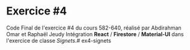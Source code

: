 # Exercice #4

Code Final de l'exercice #4 du cours 582-640, réalisé par Abdirahman Omar et Raphaël Jeudy
Intégration **React** / **Firestore** / **Material-UI** dans l'exercice de classe *Signets*.# ex4-signets
